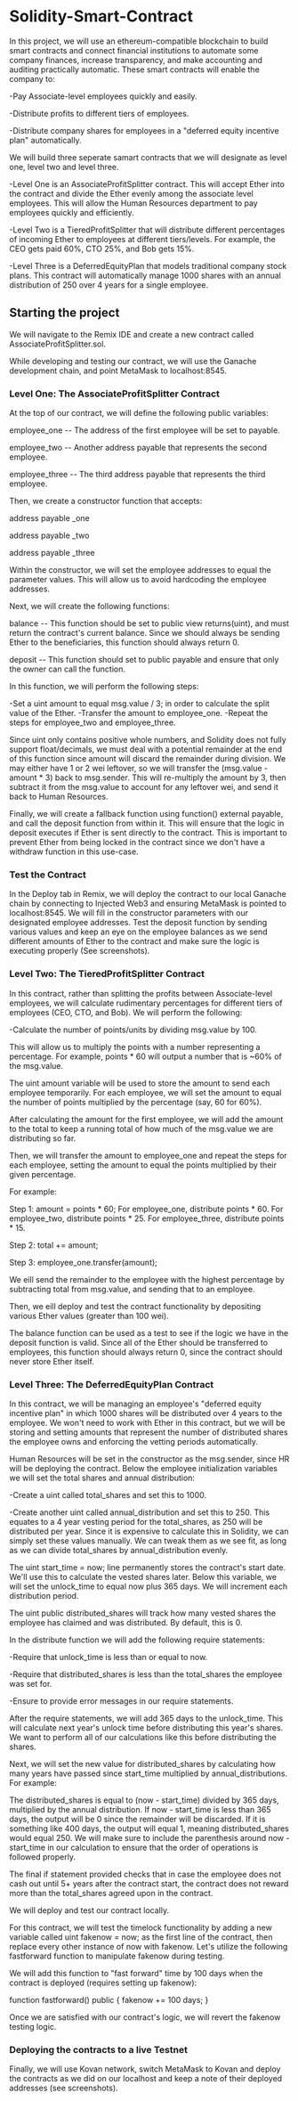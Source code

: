 # Solidity-Smart-Contract
In this project, we will use an ethereum-compatible blockchain to build smart contracts and connect financial institutions to automate some company finances, increase transparency, and make accounting and auditing practically automatic. 
These smart contracts will enable the company to:

-Pay Associate-level employees quickly and easily.


-Distribute profits to different tiers of employees.


-Distribute company shares for employees in a "deferred equity incentive plan" automatically.

We will build three seperate samart contracts that we will designate as level one, level two and level three.

-Level One is an AssociateProfitSplitter contract. This will accept Ether into the contract and divide the Ether evenly among the associate level employees. This will allow the Human Resources department to pay employees quickly and efficiently.


-Level Two is a TieredProfitSplitter that will distribute different percentages of incoming Ether to employees at different tiers/levels. For example, the CEO gets paid 60%, CTO 25%, and Bob gets 15%.


-Level Three is a DeferredEquityPlan that models traditional company stock plans. This contract will automatically manage 1000 shares with an annual distribution of 250 over 4 years for a single employee.

## Starting the project
We will navigate to the Remix IDE and create a new contract called AssociateProfitSplitter.sol.

While developing and testing our contract, we will use the Ganache development chain, and point MetaMask to localhost:8545. 

### Level One: The AssociateProfitSplitter Contract

At the top of our contract, we will define the following public variables:


employee_one -- The address of the first employee will be set to payable.


employee_two -- Another address payable that represents the second employee.


employee_three -- The third address payable that represents the third employee.


Then, we create a constructor function that accepts:


address payable _one


address payable _two


address payable _three

Within the constructor, we will set the employee addresses to equal the parameter values. This will allow us to avoid hardcoding the employee addresses.

Next, we will create the following functions:

balance -- This function should be set to public view returns(uint), and must return the contract's current balance. 
Since we should always be sending Ether to the beneficiaries, this function should always return 0. 

deposit -- This function should set to public payable and ensure that only the owner can call the function.

In this function, we will perform the following steps:

-Set a uint amount to equal msg.value / 3; in order to calculate the split value of the Ether.
-Transfer the amount to employee_one.
-Repeat the steps for employee_two and employee_three.

Since uint only contains positive whole numbers, and Solidity does not fully support float/decimals, we must deal with a potential remainder at the end of this function since amount will discard the remainder during division.
We may either have 1 or 2 wei leftover, so we will transfer the (msg.value - amount * 3) back to msg.sender. This will re-multiply the amount by 3, then subtract it from the msg.value to account for any leftover wei, and send it back to Human Resources.

Finally, we will create a fallback function using function() external payable, and call the deposit function from within it. This will ensure that the logic in deposit executes if Ether is sent directly to the contract. This is important to prevent Ether from being locked in the contract since we don't have a withdraw function in this use-case.

### Test the Contract
In the Deploy tab in Remix, we will deploy the contract to our local Ganache chain by connecting to Injected Web3 and ensuring MetaMask is pointed to localhost:8545.
We will fill in the constructor parameters with our designated employee addresses.
Test the deposit function by sending various values and keep an eye on the employee balances as we send different amounts of Ether to the contract and make sure the logic is executing properly (See screenshots).

### Level Two: The TieredProfitSplitter Contract
In this contract, rather than splitting the profits between Associate-level employees, we will calculate rudimentary percentages for different tiers of employees (CEO, CTO, and Bob).
We will perform the following:

-Calculate the number of points/units by dividing msg.value by 100.

This will allow us to multiply the points with a number representing a percentage. For example, points * 60 will output a number that is ~60% of the msg.value.

The uint amount variable will be used to store the amount to send each employee temporarily. For each employee, we will set the amount to equal the number of points multiplied by the percentage (say, 60 for 60%).

After calculating the amount for the first employee, we will add the amount to the total to keep a running total of how much of the msg.value we are distributing so far.

Then, we will transfer the amount to employee_one and repeat the steps for each employee, setting the amount to equal the points multiplied by their given percentage.

For example:

Step 1: amount = points * 60;
For employee_one, distribute points * 60.
For employee_two, distribute points * 25.
For employee_three, distribute points * 15.

Step 2: total += amount;

Step 3: employee_one.transfer(amount);

We eill send the remainder to the employee with the highest percentage by subtracting total from msg.value, and sending that to an employee.

Then, we eill deploy and test the contract functionality by depositing various Ether values (greater than 100 wei).

The balance function can be used as a test to see if the logic we have in the deposit function is valid. Since all of the Ether should be transferred to employees, this function should always return 0, since the contract should never store Ether itself.

### Level Three: The DeferredEquityPlan Contract
In this contract, we will be managing an employee's "deferred equity incentive plan" in which 1000 shares will be distributed over 4 years to the employee. We won't need to work with Ether in this contract, but we will be storing and setting amounts that represent the number of distributed shares the employee owns and enforcing the vetting periods automatically.

Human Resources will be set in the constructor as the msg.sender, since HR will be deploying the contract.
Below the employee initialization variables we will set the total shares and annual distribution:

-Create a uint called total_shares and set this to 1000.

-Create another uint called annual_distribution and set this to 250. This equates to a 4 year vesting period for the total_shares, as 250 will be distributed per year. Since it is expensive to calculate this in Solidity, we can simply set these values manually. We can tweak them as we see fit, as long as we can divide total_shares by annual_distribution evenly.

The uint start_time = now; line permanently stores the contract's start date. We'll use this to calculate the vested shares later. 
Below this variable, we will set the unlock_time to equal now plus 365 days. We will increment each distribution period.

The uint public distributed_shares will track how many vested shares the employee has claimed and was distributed. By default, this is 0.

In the distribute function we will add the following require statements:

-Require that unlock_time is less than or equal to now.

-Require that distributed_shares is less than the total_shares the employee was set for.

-Ensure to provide error messages in our require statements.

After the require statements, we will add 365 days to the unlock_time. This will calculate next year's unlock time before distributing this year's shares. We want to perform all of our calculations like this before distributing the shares.

Next, we will set the new value for distributed_shares by calculating how many years have passed since start_time multiplied by annual_distributions. For example:

The distributed_shares is equal to (now - start_time) divided by 365 days, multiplied by the annual distribution. If now - start_time is less than 365 days, the output will be 0 since the remainder will be discarded. If it is something like 400 days, the output will equal 1, meaning distributed_shares would equal 250.
We will make sure to include the parenthesis around now - start_time in our calculation to ensure that the order of operations is followed properly.

The final if statement provided checks that in case the employee does not cash out until 5+ years after the contract start, the contract does not reward more than the total_shares agreed upon in the contract.

We will deploy and test our contract locally.

For this contract, we will test the timelock functionality by adding a new variable called uint fakenow = now; as the first line of the contract, then replace every other instance of now with fakenow.
Let's utilize the following fastforward function to manipulate fakenow during testing.

We will add this function to "fast forward" time by 100 days when the contract is deployed (requires setting up fakenow):

function fastforward() public {
    fakenow += 100 days;
}

Once we are satisfied with our contract's logic, we will revert the fakenow testing logic.

### Deploying the contracts to a live Testnet
Finally, we will use Kovan network, switch MetaMask to Kovan and deploy the contracts as we did on our localhost and keep a note of their deployed addresses (see screenshots). 













 